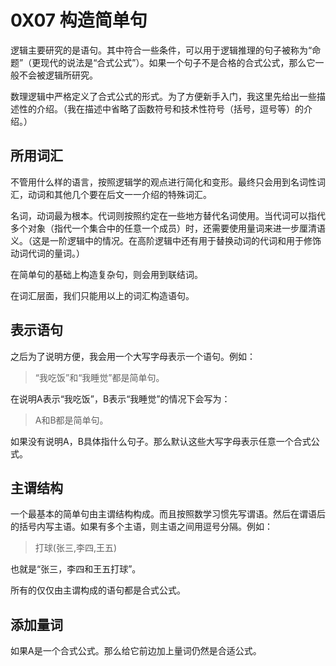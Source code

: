# 0X07 构造简单句

逻辑主要研究的是语句。其中符合一些条件，可以用于逻辑推理的句子被称为“命题”（更现代的说法是“合式公式”）。如果一个句子不是合格的合式公式，那么它一般不会被逻辑所研究。

数理逻辑中严格定义了合式公式的形式。为了方便新手入门，我这里先给出一些描述性的介绍。（我在描述中省略了函数符号和技术性符号（括号，逗号等）的介绍。）

## 所用词汇

不管用什么样的语言，按照逻辑学的观点进行简化和变形。最终只会用到名词性词汇，动词和其他几个要在后文一一介绍的特殊词汇。

名词，动词最为根本。代词则按照约定在一些地方替代名词使用。当代词可以指代多个对象（指代一个集合中的任意一个成员）时，还需要使用量词来进一步厘清语义。（这是一阶逻辑中的情况。在高阶逻辑中还有用于替换动词的代词和用于修饰动词代词的量词。）

在简单句的基础上构造复杂句，则会用到联结词。

在词汇层面，我们只能用以上的词汇构造语句。

## 表示语句

之后为了说明方便，我会用一个大写字母表示一个语句。例如：

>“我吃饭”和“我睡觉”都是简单句。

在说明A表示“我吃饭”，B表示“我睡觉”的情况下会写为：

>A和B都是简单句。

如果没有说明A，B具体指什么句子。那么默认这些大写字母表示任意一个合式公式。

## 主谓结构

一个最基本的简单句由主谓结构构成。而且按照数学习惯先写谓语。然后在谓语后的括号内写主语。如果有多个主语，则主语之间用逗号分隔。例如：

>打球(张三,李四,王五)

也就是“张三，李四和王五打球”。

所有的仅仅由主谓构成的语句都是合式公式。

## 添加量词

如果A是一个合式公式。那么给它前边加上量词仍然是合适公式。

